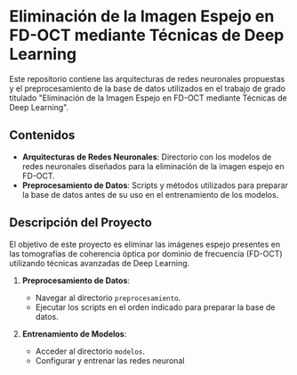 # Eliminación de la Imagen Espejo en FD-OCT mediante Técnicas de Deep Learning

Este repositorio contiene las arquitecturas de redes neuronales propuestas y el preprocesamiento de la base de datos utilizados en el trabajo de grado titulado "Eliminación de la Imagen Espejo en FD-OCT mediante Técnicas de Deep Learning".

## Contenidos

- **Arquitecturas de Redes Neuronales**: Directorio con los modelos de redes neuronales diseñados para la eliminación de la imagen espejo en FD-OCT.
- **Preprocesamiento de Datos**: Scripts y métodos utilizados para preparar la base de datos antes de su uso en el entrenamiento de los modelos.

## Descripción del Proyecto

El objetivo de este proyecto es eliminar las imágenes espejo presentes en las tomografías de coherencia óptica por dominio de frecuencia (FD-OCT) utilizando técnicas avanzadas de Deep Learning. 

1. **Preprocesamiento de Datos**:
    - Navegar al directorio `preprocesamiento`.
    - Ejecutar los scripts en el orden indicado para preparar la base de datos.

2. **Entrenamiento de Modelos**:
    - Acceder al directorio `modelos`.
    - Configurar y entrenar las redes neuronal
